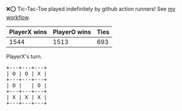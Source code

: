 :x::o: Tic-Tac-Toe played indefinitely by github action runners! See [my workflow](.github/workflows/play.yaml).

|PlayerX wins|PlayerO wins|Ties|
|-|-|-|
|1544|1513|693|

PlayerX's turn.

<pre>
+---+---+---+
| O | O | X |
+---+---+---+
| O |   | O |
+---+---+---+
| X | X | X |
+---+---+---+
</pre>